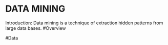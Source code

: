 # DATA MINING
Introduction: Data mining is a technique of extraction hidden patterns from large data bases. 
#Overview

#Data
